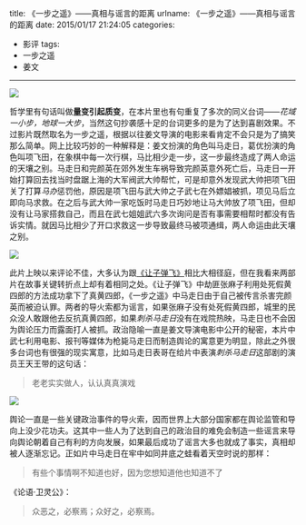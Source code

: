title: 《一步之遥》——真相与谣言的距离
urlname: 《一步之遥》——真相与谣言的距离
date: 2015/01/17 21:24:05
categories:
- 影评
tags:
- 一步之遥
- 姜文

---
![](https://image.covertness.me/yibuzhiyao_p2210897207.jpg)

<!-- more -->

哲学里有句话叫做**量变引起质变**，在本片里也有句重复了多次的同义台词——*花域一小步，地球一大步*，当然这句抄袭感十足的台词更多的是为了达到喜剧效果。不过影片既然取名为一步之遥，根据以往姜文导演的电影来看肯定不会只是为了搞笑那么简单。网上比较巧妙的一种解释是：姜文扮演的角色叫马走日，葛优扮演的角色叫项飞田，在象棋中每一次行棋，马比相少走一步，这一步最终造成了两人命运的天壤之别。马走日和完颜英在郊外发生车祸导致完颜英意外死亡后，马走日一开始打算回去找当时盘踞上海的大军阀武大帅帮忙，可是却意外发现武大帅把项飞田关了打算*马办*惩罚他，原因是项飞田与武大帅之子武七在外嫖娼被抓，项见马后立即向马求救。在之后与武大帅一家吃饭时马走日巧妙地让马大帅放了项飞田，但却没有让马家搭救自己，而且在武七姐姐武六多次询问是否有事需要相帮时都没有告诉实情。就因马比相少了开口求救这一步导致最终马被项通缉，两人命运由此天壤之别。

![](https://image.covertness.me/yibuzhiyao_p2204559214.jpg)

此片上映以来评论不佳，大多认为跟[《让子弹飞》](http://movie.douban.com/subject/3742360)相比大相径庭，但在我看来两部片在故事关键转折点上却有着相同之处。《让子弹飞》中劫匪张麻子利用处死假黄四郎的方法成功拿下了真黄四郎，《一步之遥》中马走日由于自己被传言杀害完颜英而被迫认罪。两者的导火索都为谣言，如果张麻子没有处死假黄四郎，城里的民众没人敢跟他去反抗真黄四郎，如果*刺杀马走日*没有在戏院热映，马走日也不会因为舆论压力而露面打人被抓。政治隐喻一直是姜文导演电影中公开的秘密，本片中武七利用电影、报刊等媒体为枪毙马走日而制造舆论的寓意更为明显，除此之外很多台词也有很强的现实寓意，比如马走日表哥在给片中表演*刺杀马走日*这部剧的演员王天王带的这句话：
> 老老实实做人，认认真真演戏

![](https://image.covertness.me/yibuzhiyao_p2163910603.jpg)

舆论一直是一些关键政治事件的导火索，因而世界上大部分国家都在舆论监管和导向上没少花功夫。这其中一些人为了达到自己的政治目的难免会制造一些谣言来导向舆论朝着自己有利的方向发展，如果最后成功了谣言大多也就成了事实，真相却被人逐渐忘记。正如片中马走日在牢中如同井底之蛙看着天空时说的那样：
> 有些个事情啊不知道也好，因为您想知道他也知道不了

《论语·卫灵公》：
> 众恶之，必察焉；众好之，必察焉。
